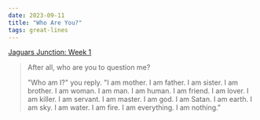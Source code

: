 ```yaml
---
date: 2023-09-11
title: "Who Are You?"
tags: great-lines
---
```


[Jaguars Junction: Week 1](https://defector.com/jaguars-junction-week-1)

> After all, who are you to question me? 
>
> "Who am I?" you reply. "I am mother. I am father. I am sister. I am brother. I am woman. I am man. I am human. I am friend. I am lover. I am killer. I am servant. I am master. I am god. I am Satan. I am earth. I am sky. I am water. I am fire. I am everything. I am nothing." 